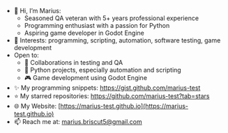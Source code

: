 - 👋 Hi, I’m Marius:  
  - Seasoned QA veteran with 5+ years professional experience  
  - Programming enthusiast with a passion for Python  
  - Aspiring game developer in Godot Engine  
- 👀 Interests: programming, scripting, automation, software testing, game development  
- Open to:  
  - 🧪 Collaborations in testing and QA  
  - 🐍 Python projects, especially automation and scripting  
  - 🎮 Game development using Godot Engine  
- ✨ My programming snippets: https://gist.github.com/marius-test  
- ⭐ My starred repositories: https://github.com/marius-test?tab=stars  
- 🌐 My Website: [https://marius-test.github.io](https://marius-test.github.io)
- 📫 Reach me at: marius.briscut5@gmail.com
